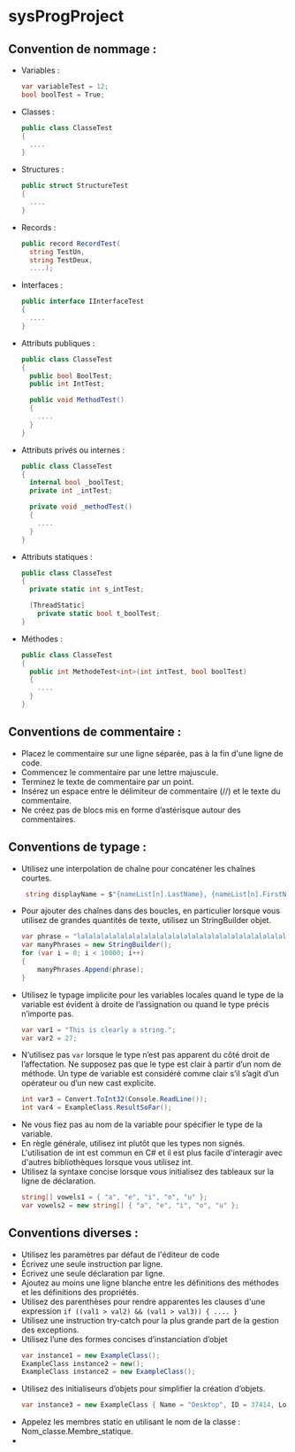 # sysProgProject
## Convention de nommage :

- Variables :
  ```c#
  var variableTest = 12;
  bool boolTest = True;
  ```

- Classes :
  ```c#
  public class ClasseTest
  {
    ....
  }
  ```
- Structures :
  ```c#
  public struct StructureTest
  {
    ....
  }
  ```
- Records :
  ```c#
  public record RecordTest(
    string TestUn,
    string TestDeux,
    ....);
  ```
- Interfaces : 
  ```c#
  public interface IInterfaceTest
  {
    ....
  }
  ```

- Attributs publiques :
  ```c#
  public class ClasseTest
  {
    public bool BoolTest;
    public int IntTest;

    public void MethodTest()
    {
      ....
    }
  }
  ```

- Attributs privés ou internes :
  ```c#
  public class ClasseTest
  {
    internal bool _boolTest;
    private int _intTest;

    private void _methodTest()
    {
      ....
    }
  }
  ```

- Attributs statiques :
  ```c#
  public class ClasseTest
  {
    private static int s_intTest;

    [ThreadStatic]
      private static bool t_boolTest;
  }
  ```

- Méthodes :
  ```c#
  public class ClasseTest
  {
    public int MethodeTest<int>(int intTest, bool boolTest)
    {
      ....
    }
  }
  ```
## Conventions de commentaire :
- Placez le commentaire sur une ligne séparée, pas à la fin d'une ligne de code.
- Commencez le commentaire par une lettre majuscule.
- Terminez le texte de commentaire par un point.
- Insérez un espace entre le délimiteur de commentaire (//) et le texte du commentaire.
- Ne créez pas de blocs mis en forme d’astérisque autour des commentaires.

## Conventions de typage :
- Utilisez une interpolation de chaîne pour concaténer les chaînes courtes. 
  ```c# 
   string displayName = $"{nameList[n].LastName}, {nameList[n].FirstName}";
  ```
- Pour ajouter des chaînes dans des boucles, en particulier lorsque vous utilisez de grandes quantités de texte, utilisez un StringBuilder objet.
  ```c#
  var phrase = "lalalalalalalalalalalalalalalalalalalalalalalalalalalalalala";
  var manyPhrases = new StringBuilder();
  for (var i = 0; i < 10000; i++)
  {
      manyPhrases.Append(phrase);
  }
  ``` 
- Utilisez le typage implicite pour les variables locales quand le type de la variable est évident à droite de l’assignation ou quand le type précis n’importe pas. 
  ```c#
  var var1 = "This is clearly a string.";
  var var2 = 27;
  ```
- N’utilisez pas ```var``` lorsque le type n’est pas apparent du côté droit de l’affectation. Ne supposez pas que le type est clair à partir d’un nom de méthode. Un type de variable est considéré comme clair s’il s’agit d’un opérateur ou d’un new cast explicite.
  ```c#
  int var3 = Convert.ToInt32(Console.ReadLine()); 
  int var4 = ExampleClass.ResultSoFar();
  ```
- Ne vous fiez pas au nom de la variable pour spécifier le type de la variable.
- En règle générale, utilisez int plutôt que les types non signés. L'utilisation de int est commun en C# et il est plus facile d'interagir avec d'autres bibliothèques lorsque vous utilisez int.
- Utilisez la syntaxe concise lorsque vous initialisez des tableaux sur la ligne de déclaration.
  ```c#
  string[] vowels1 = { "a", "e", "i", "o", "u" };
  var vowels2 = new string[] { "a", "e", "i", "o", "u" };
  ```



## Conventions diverses :
- Utilisez les paramètres par défaut de l'éditeur de code
- Écrivez une seule instruction par ligne.
- Écrivez une seule déclaration par ligne.
- Ajoutez au moins une ligne blanche entre les définitions des méthodes et les définitions des propriétés.
- Utilisez des parenthèses pour rendre apparentes les clauses d'une expression ```if ((val1 > val2) && (val1 > val3))
{
    ....
}```
- Utilisez une instruction try-catch pour la plus grande part de la gestion des exceptions.
- Utilisez l’une des formes concises d’instanciation d’objet
  ```c#
  var instance1 = new ExampleClass();
  ExampleClass instance2 = new();
  ExampleClass instance2 = new ExampleClass();
  ```
- Utilisez des initialiseurs d’objets pour simplifier la création d’objets.
  ```c#
  var instance3 = new ExampleClass { Name = "Desktop", ID = 37414, Location = "Redmond", Age = 2.3 };
  ```
- Appelez les membres static en utilisant le nom de la classe : Nom_classe.Membre_statique.
- 
